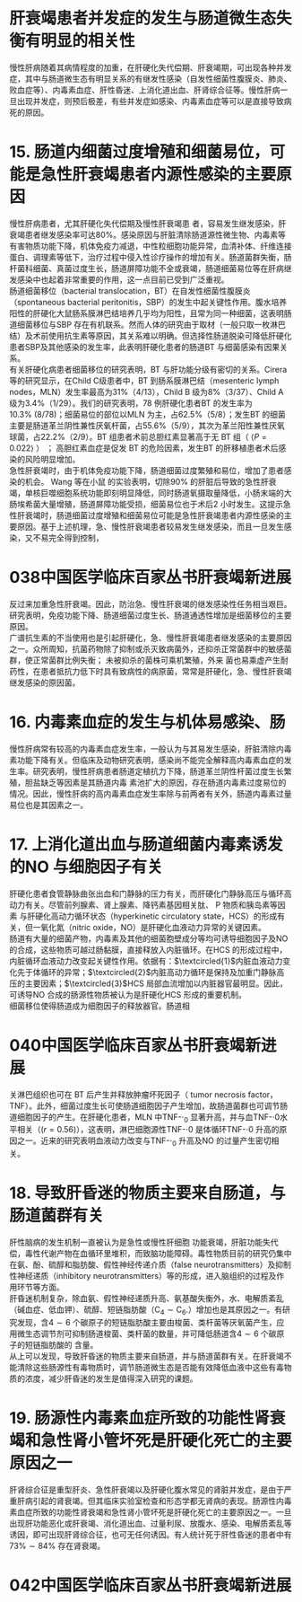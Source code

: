 # 肝衰竭患者并发症的发生与肠道微生态失衡有明显的相关性  
慢性肝病随着其病情程度的加重，在肝硬化失代偿期、肝衰竭期，可出现各种并发症，其中与肠道微生态有明显关系的有继发性感染（自发性细菌性腹膜炎、肺炎、败血症等）、内毒素血症、肝性昏迷、上消化道出血、肝肾综合征等。慢性肝病一旦出现并发症，则预后极差，有些并发症如感染、内毒素血症等可以是直接导致病死的原因。  
# 15. 肠道内细菌过度增殖和细菌易位，可能是急性肝衰竭患者内源性感染的主要原因  
慢性肝病患者，尤其肝硬化失代偿期及慢性肝衰竭患 者，容易发生继发感染，肝衰竭患者继发感染率可达$80\%$。感染原因与肝脏清除肠道源性微生物、内毒素等有害物质功能下降，机体免疫力减退，中性粒细胞功能异常，血清补体、纤维连接蛋白、调理素等低下，治疗过程中侵入性诊疗操作的增加有关。肠道菌群失衡，肠杆菌科细菌、真菌过度生长，肠道屏障功能不全或衰竭，肠道细菌易位等在肝病继发感染中也起着非常重要的作用，这一点目前已受到广泛重视。  
肠道细菌移位（bacterial translocation，BT）在自发性细菌性腹膜炎（spontaneous bacterial peritonitis，SBP）的发生中起关键性作用。腹水培养阳性的肝硬化大鼠肠系膜淋巴结培养几乎均为阳性，且常为同一种细菌，这表明肠道细菌移位与SBP 存在有机联系。然而人体的研究由于取材（一般只取一枚淋巴结）及术前使用抗生素等原因，其关系难以明确。但选择性肠道脱染可降低肝硬化患者SBP及其他感染的发生率，此表明肝硬化患者的肠道BT 与细菌感染有因果关系。  
有关肝硬化病患者细菌移位的研究表明，BT 与肝功能分级有密切的关系。Cirera 等的研究显示，在Child C级患者中，BT 到肠系膜淋巴结（mesenteric lymph nodes，MLN）发生率最高为$31\%$（4/13），Child B 级为$8\%$（3/37）、Child A 级为$3.4\%$（1/29）。我们的研究表明，78 例肝硬化患者BT 的发生率为$10.3\%\ \left(8/78\right)$；细菌易位的部位以MLN 为主，占$62.5\%$（5/8）；发生BT 的细菌主要是肠道革兰阴性兼性厌氧杆菌，占$55.6\%$（5/9），其次为革兰阳性兼性厌氧球菌，占$22.2\%$（2/9）。BT 组患者术前总胆红素显著高于无 BT  组（ $\langle P{=}0.022\rangle$ ） ； 高胆红素血症是促发 BT 的危险因素，发生BT 的肝移植患者术后感染的风险明显增加。  
急性肝衰竭时，由于机体免疫功能下降，肠道细菌过度繁殖和易位，增加了患者感染的机会。 Wang  等在小鼠 的实验表明，切除$90\%$ 的肝脏后导致的急性肝衰竭，单核巨噬细胞系统功能即刻明显降低，同时肠道氧摄取量降低，小肠末端的大肠埃希菌大量增殖，肠道屏障功能受损，细菌易位也于术后2 小时发生。这提示急性肝衰竭时，肠道细菌过度增殖和细菌易位可能是急性肝衰竭患者内源性感染的主要原因。基于上述机理，急、慢性肝衰竭患者较易发生继发感染，而且一旦发生感染，又不易完全得到控制，  
# 038中国医学临床百家丛书肝衰竭新进展  
反过来加重急性肝衰竭。因此，防治急、慢性肝衰竭的继发感染性任务相当艰巨。  
研究表明，免疫功能下降、肠道细菌过度生长、肠道通透性增加是细菌移位的主要原因。  
广谱抗生素的不当使用也是引起肝硬化，急、慢性肝衰竭患者继发感染的主要原因之一。众所周知，抗菌药物除了抑制或杀灭致病菌外，还抑杀正常菌群中的敏感菌群，使正常菌群比例失衡； 未被抑杀的菌株可乘机繁殖，外来 菌也易乘虚产生耐药性，在患者抵抗力低下时具有致病性的病原菌，常常是肝硬化，急、慢性肝衰竭继发感染的原因菌。  
# 16.  内毒素血症的发生与机体易感染、肠  
慢性肝病常有较高的内毒素血症发生率，一般认为与其易发生感染，肝脏清除内毒素功能下降有关。但临床及动物研究表明，感染尚不能完全解释高内毒素血症的发生率。研究表明，慢性肝病患者肠道定植抗力下降，肠道革兰阴性杆菌过度生长繁殖，胆盐缺乏等因素是其肠道内毒 素池扩大的原因，存在肠道内毒素过度易位的情况。因此，慢性肝病的高内毒素血症发生率除与前两者有关外，肠道内毒素过量易位也是其因素之一。  
# 17.  上消化道出血与肠道细菌内毒素诱发 的NO 与细胞因子有关  
肝硬化患者食管静脉曲张出血和门静脉的压力有关，而肝硬化门静脉高压与循环高动力有关。尽管前列腺素、肾上腺素、降钙素基因相关肽、 P  物质和胰岛素等因素 与肝硬化高动力循环状态（hyperkinetic circulatory state，HCS）的形成有关，但一氧化氮（nitric oxide，NO）是肝硬化血液动力异常的关键因素。  
肠道有大量的细菌产物，内毒素及其他的细菌胞壁成分等均可诱导细胞因子及NO 的合成，这些物质可越过肠黏膜，直接释放入内脏循环。在HCS 的形成过程中，内脏循环血液动力改变起关键性作用。依据有：$\textcircled{1}$内脏血液动力变化先于体循环的异常；$\textcircled{2}$内脏高动力循环是保持及加重门静脉高压的主要因素；$\textcircled{3}$HCS 局部血流增加以内脏器官最明显。因此，可诱导NO 合成的肠源性物质被认为是肝硬化HCS 形成的重要机制。  
细菌移位使得肠道成为细胞因子的释放器官。肠道相  
# 040中国医学临床百家丛书肝衰竭新进展  
关淋巴组织也可在 BT  后产生并释放肿瘤坏死因子（ tumor  necrosis factor，TNF）。此外，细菌过度生长可使肠道细胞因子产生增加，故肠道菌群也可调节肠道细胞因子的产生。在肝硬化患者，MLN 中TNF-$\cdot_{0}$ 显著升高，并与血TNF-$\cdot0$水平相关（$(r{=}0.56)$），这表明，淋巴细胞源性TNF-${\cdot0}$ 是体循环TNF-${\cdot0}$ 升高的原因之一。近来的研究表明血液动力改变与TNF-$\cdot_{0}$ 升高及NO 的过量产生密切相关。  
# 18. 导致肝昏迷的物质主要来自肠道，与肠道菌群有关  
肝性脑病的发生机制一直被认为是急性或慢性肝细胞 功能衰竭，肝脏功能失代偿，毒性代谢产物在血循环里堆积，而致脑功能障碍。毒性物质目前的研究仍集中在氨、酚、硫醇和脂肪酸、假性神经传递介质（false neurotransmitters）及抑制性神经递质（inhibitory neurotransmitters）等的形成，进入脑组织的过程及作用环节等方面。  
肝昏迷机制复杂，除血氨、假性神经递质升高、氨基酸失衡外，水、电解质紊乱（碱血症、低血钾）、硫醇、短链脂肪酸（$\mathrm{{C}_{4}\sim C_{6}.}$）增加也是其原因之一。有研究发现，含$4\sim6$ 个碳原子的短链脂肪酸主要由梭菌、类杆菌等厌氧菌产生，应用微生态调节剂可抑制肠道梭菌、类杆菌的数量，并可降低肠道含$4\sim6$ 个碳原子的短链脂肪酸的 含量。  
从上可以发现，导致肝昏迷的物质主要来自肠道，并与肠道菌群有关。在肝衰竭不能清除这些肠源性有毒物质时，调节肠道微生态是否能有效降低血液中这些有毒物质的浓度，减少肝昏迷的发生是值得深入研究的课题。  
# 19. 肠源性内毒素血症所致的功能性肾衰竭和急性肾小管坏死是肝硬化死亡的主要原因之一  
肝肾综合征是重型肝炎、急性肝衰竭以及肝硬化腹水常见的肾脏并发症，是由于严重肝病引起的肾衰竭。但其临床实验室检查和形态学都无肾病的表现。肠源性内毒素血症所致的功能性肾衰竭和急性肾小管坏死是肝硬化死亡的主要原因之一。一旦出现肝功能恶化或肝衰竭、消化道出血、过量利尿、放腹水、感染、电解质紊乱等诱因，即可出现肝肾综合征，也可无任何诱因。有人统计死于肝性昏迷的患者中有$73\%\sim84\%$ 存在肾衰竭。  
# 042中国医学临床百家丛书肝衰竭新进展  
